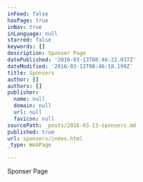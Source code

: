 ```yaml
---
inFeed: false
hasPage: true
inNav: true
inLanguage: null
starred: false
keywords: []
description: Sponser Page
datePublished: '2016-03-13T08:46:22.037Z'
dateModified: '2016-03-13T08:46:18.199Z'
title: Sponsers
author: []
authors: []
publisher:
  name: null
  domain: null
  url: null
  favicon: null
sourcePath: _posts/2016-03-13-sponsers.md
published: true
url: sponsers/index.html
_type: WebPage

---
```

Sponser Page